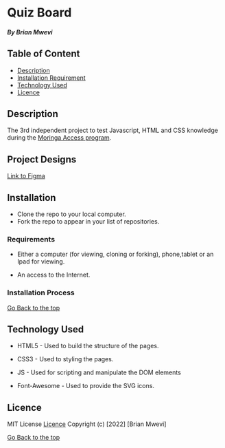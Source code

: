 # Quiz Board

##### By Brian Mwevi 

## Table of Content

+ [Description](#description)
+ [Installation Requirement](#installation)
+ [Technology Used](#technology-used)
+ [Licence](#licence)

## Description
The 3rd independent project to test Javascript, HTML and CSS knowledge during the [Moringa Access program](https://moringaschool.com/courses).


## Project Designs
[Link to Figma](https://www.figma.com/file/TAgTR2AU3M2LRFCaq3jmtN/Template-Kit-v1-(Community)?node-id=201%3A121)

## Installation
* Clone the repo to your local computer.
* Fork the repo to appear in your list of repositories.


### Requirements

* Either a computer (for viewing, cloning or forking), phone,tablet or an Ipad for viewing.

* An access to the Internet.

### Installation Process

[Go Back to the top](#insuarance-website)

## Technology Used
* HTML5 - Used to build the structure of the pages.

* CSS3 - Used to styling the pages.

* JS - Used for scripting and manipulate the DOM elements

* Font-Awesome - Used to provide the SVG icons.


## Licence

MIT License
[Licence](https://github.com/BrianMwevi/quiz-board/commit/561f5d0a6b8817cac5fdf077a1187c70afceda4e)
Copyright (c) [2022] [Brian Mwevi]

[Go Back to the top](#quiz-board)



